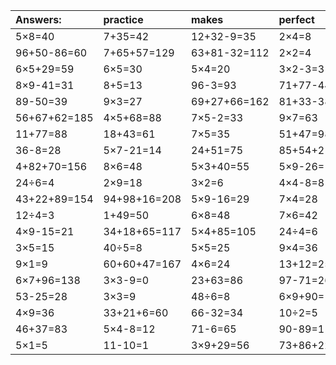 | Answers: | practice | makes | perfect | ! |
| :--- | :--- | :--- | :--- | :--- |
| 5×8=40 | 7+35=42 | 12+32-9=35 | 2×4=8 | 69-29=40 | 
| 96+50-86=60 | 7+65+57=129 | 63+81-32=112 | 2×2=4 | 2×7=14 | 
| 6×5+29=59 | 6×5=30 | 5×4=20 | 3×2-3=3 | 47-12=35 | 
| 8×9-41=31 | 8+5=13 | 96-3=93 | 71+77-44=104 | 5×3=15 | 
| 89-50=39 | 9×3=27 | 69+27+66=162 | 81+33-38=76 | 6×9+71=125 | 
| 56+67+62=185 | 4×5+68=88 | 7×5-2=33 | 9×7=63 | 63÷9=7 | 
| 11+77=88 | 18+43=61 | 7×5=35 | 51+47=98 | 70+18-24=64 | 
| 36-8=28 | 5×7-21=14 | 24+51=75 | 85+54+21=160 | 81+69-55=95 | 
| 4+82+70=156 | 8×6=48 | 5×3+40=55 | 5×9-26=19 | 8×9=72 | 
| 24÷6=4 | 2×9=18 | 3×2=6 | 4×4-8=8 | 7×5-27=8 | 
| 43+22+89=154 | 94+98+16=208 | 5×9-16=29 | 7×4=28 | 8×4=32 | 
| 12÷4=3 | 1+49=50 | 6×8=48 | 7×6=42 | 92-67=25 | 
| 4×9-15=21 | 34+18+65=117 | 5×4+85=105 | 24÷4=6 | 1×5=5 | 
| 3×5=15 | 40÷5=8 | 5×5=25 | 9×4=36 | 8×4-32=0 | 
| 9×1=9 | 60+60+47=167 | 4×6=24 | 13+12=25 | 24÷8=3 | 
| 6×7+96=138 | 3×3-9=0 | 23+63=86 | 97-71=26 | 51+25=76 | 
| 53-25=28 | 3×3=9 | 48÷6=8 | 6×9+90=144 | 18+2-4=16 | 
| 4×9=36 | 33+21+6=60 | 66-32=34 | 10÷2=5 | 9×8=72 | 
| 46+37=83 | 5×4-8=12 | 71-6=65 | 90-89=1 | 35+20=55 | 
| 5×1=5 | 11-10=1 | 3×9+29=56 | 73+86+22=181 | 1+75+90=166 | 
